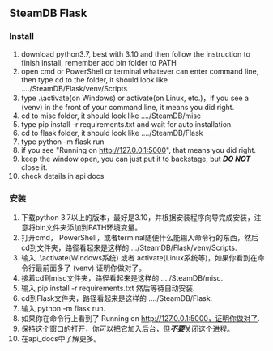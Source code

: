 ## SteamDB Flask

### Install

1. download python3.7, best with 3.10 and then follow the instruction to finish install, remember add bin folder to PATH
2. open cmd or PowerShell or terminal whatever can enter command line, then type cd to the folder, it should look like ..../SteamDB/Flask/venv/Scripts
3. type .\activate(on Windows) or activate(on Linux, etc.)，if you see a (venv) in the front of your command line, it means you did right.
4. cd to misc folder, it should look like ..../SteamDB/misc
5. type pip install -r requirements.txt and wait for auto installation.
6. cd to flask folder, it should look like ..../SteamDB/Flask
7. type python -m flask run
8. if you see "Running on http://127.0.0.1:5000", that means you did right.
9. keep the window open, you can just put it to backstage, but ***DO NOT*** close it.
10. check details in api docs

### 安装

1. 下载python 3.7以上的版本，最好是3.10，并根据安装程序向导完成安装，注意将bin文件夹添加到PATH环境变量。
2. 打开cmd， PowerShell，或者terminal随便什么能输入命令行的东西，然后cd到文件夹，路径看起来是这样的..../SteamDB/Flask/venv/Scripts.
3. 输入 .\activate(Windows系统) 或者 activate(Linux系统等)，如果你看到在命令行最前面多了 (venv) 证明你做对了。
4. 接着cd到misc文件夹，路径看起来是这样的 ..../SteamDB/misc.
5. 输入 pip install -r requirements.txt 然后等待自动安装.
6. cd到Flask文件夹，路径看起来是这样的 ..../SteamDB/Flask.
7. 输入 python -m flask run.
8. 如果你在命令行上看到了 Running on http://127.0.0.1:5000，证明你做对了.
9. 保持这个窗口的打开，你可以把它加入后台，但***不要***关闭这个进程。
10. 在api_docs中了解更多。